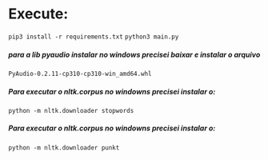# Execute:
````pip3 install -r requirements.txt````
````python3 main.py````

##### para a lib pyaudio instalar no windows precisei baixar e instalar o arquivo 
``PyAudio-0.2.11-cp310-cp310-win_amd64.whl``

##### Para executar o nltk.corpus no windowns precisei instalar o:
``python -m nltk.downloader stopwords``

##### Para executar o nltk.corpus no windowns precisei instalar o:
``python -m nltk.downloader punkt``
